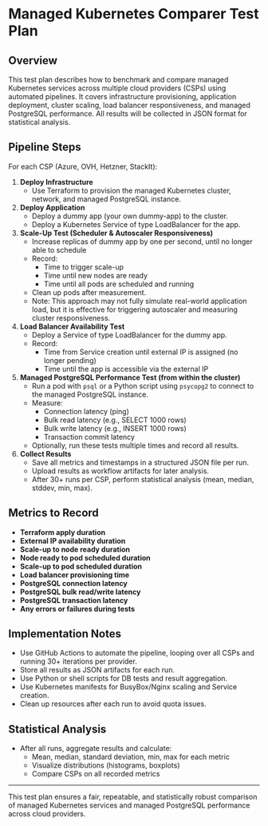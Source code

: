 # Managed Kubernetes Comparer Test Plan

## Overview
This test plan describes how to benchmark and compare managed Kubernetes services across multiple cloud providers (CSPs) using automated pipelines. It covers infrastructure provisioning, application deployment, cluster scaling, load balancer responsiveness, and managed PostgreSQL performance. All results will be collected in JSON format for statistical analysis.

## Pipeline Steps
For each CSP (Azure, OVH, Hetzner, StackIt):
1. **Deploy Infrastructure**
    - Use Terraform to provision the managed Kubernetes cluster, network, and managed PostgreSQL instance.
2. **Deploy Application**
    - Deploy a dummy app (your own dummy-app) to the cluster.
    - Deploy a Kubernetes Service of type LoadBalancer for the app.
3. **Scale-Up Test (Scheduler & Autoscaler Responsiveness)**
    - Increase replicas of dummy app by one per second, until no longer able to schedule
    - Record:
        - Time to trigger scale-up
        - Time until new nodes are ready
        - Time until all pods are scheduled and running
    - Clean up pods after measurement.
    - Note: This approach may not fully simulate real-world application load, but it is effective for triggering autoscaler and measuring cluster responsiveness.
4. **Load Balancer Availability Test**
    - Deploy a Service of type LoadBalancer for the dummy app.
    - Record:
        - Time from Service creation until external IP is assigned (no longer pending)
        - Time until the app is accessible via the external IP
5. **Managed PostgreSQL Performance Test (from within the cluster)**
    - Run a pod with `psql` or a Python script using `psycopg2` to connect to the managed PostgreSQL instance.
    - Measure:
        - Connection latency (ping)
        - Bulk read latency (e.g., SELECT 1000 rows)
        - Bulk write latency (e.g., INSERT 1000 rows)
        - Transaction commit latency
    - Optionally, run these tests multiple times and record all results.
6. **Collect Results**
    - Save all metrics and timestamps in a structured JSON file per run.
    - Upload results as workflow artifacts for later analysis.
    - After 30+ runs per CSP, perform statistical analysis (mean, median, stddev, min, max).

## Metrics to Record
- **Terraform apply duration**
- **External IP availability duration**
- **Scale-up to node ready duration**
- **Node ready to pod scheduled duration**
- **Scale-up to pod scheduled duration**
- **Load balancer provisioning time**
- **PostgreSQL connection latency**
- **PostgreSQL bulk read/write latency**
- **PostgreSQL transaction latency**
- **Any errors or failures during tests**

## Implementation Notes
- Use GitHub Actions to automate the pipeline, looping over all CSPs and running 30+ iterations per provider.
- Store all results as JSON artifacts for each run.
- Use Python or shell scripts for DB tests and result aggregation.
- Use Kubernetes manifests for BusyBox/Nginx scaling and Service creation.
- Clean up resources after each run to avoid quota issues.

## Statistical Analysis
- After all runs, aggregate results and calculate:
    - Mean, median, standard deviation, min, max for each metric
    - Visualize distributions (histograms, boxplots)
    - Compare CSPs on all recorded metrics

---

This test plan ensures a fair, repeatable, and statistically robust comparison of managed Kubernetes services and managed PostgreSQL performance across cloud providers.

